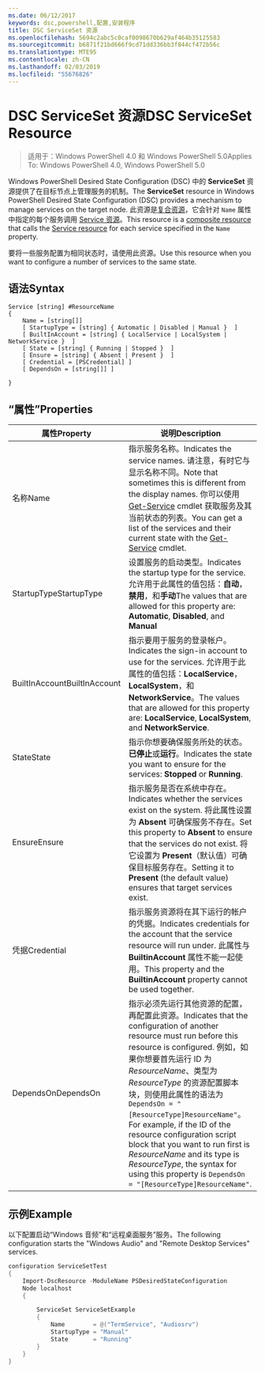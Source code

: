 ```yaml
---
ms.date: 06/12/2017
keywords: dsc,powershell,配置,安装程序
title: DSC ServiceSet 资源
ms.openlocfilehash: 5694c2abc5c0caf0098670b629af464b35125583
ms.sourcegitcommit: b6871f21bd666f9cd71dd336bb3f844cf472b56c
ms.translationtype: MTE95
ms.contentlocale: zh-CN
ms.lasthandoff: 02/03/2019
ms.locfileid: "55676826"
---
```

# <a name="dsc-serviceset-resource"></a><span data-ttu-id="2aae1-103">DSC ServiceSet 资源</span><span class="sxs-lookup"><span data-stu-id="2aae1-103">DSC ServiceSet Resource</span></span>

> <span data-ttu-id="2aae1-104">适用于：Windows PowerShell 4.0 和 Windows PowerShell 5.0</span><span class="sxs-lookup"><span data-stu-id="2aae1-104">Applies To: Windows PowerShell 4.0, Windows PowerShell 5.0</span></span>

<span data-ttu-id="2aae1-105">Windows PowerShell Desired State Configuration (DSC) 中的 **ServiceSet** 资源提供了在目标节点上管理服务的机制。</span><span class="sxs-lookup"><span data-stu-id="2aae1-105">The **ServiceSet** resource in Windows PowerShell Desired State Configuration (DSC) provides a mechanism to manage services on the target node.</span></span> <span data-ttu-id="2aae1-106">此资源是[复合资源](../../../resources/authoringResourceComposite.md)，它会针对 `Name` 属性中指定的每个服务调用 [Service 资源](serviceResource.md)。</span><span class="sxs-lookup"><span data-stu-id="2aae1-106">This resource is a [composite resource](../../../resources/authoringResourceComposite.md) that calls the [Service resource](serviceResource.md) for each service specified in the `Name` property.</span></span>

<span data-ttu-id="2aae1-107">要将一些服务配置为相同状态时，请使用此资源。</span><span class="sxs-lookup"><span data-stu-id="2aae1-107">Use this resource when you want to configure a number of services to the same state.</span></span>

## <a name="syntax"></a><span data-ttu-id="2aae1-108">语法</span><span class="sxs-lookup"><span data-stu-id="2aae1-108">Syntax</span></span>

```
Service [string] #ResourceName
{
    Name = [string[]]
    [ StartupType = [string] { Automatic | Disabled | Manual }  ]
    [ BuiltInAccount = [string] { LocalService | LocalSystem | NetworkService }  ]
    [ State = [string] { Running | Stopped }  ]
    [ Ensure = [string] { Absent | Present }  ]
    [ Credential = [PSCredential] ]
    [ DependsOn = [string[]] ]

}
```

## <a name="properties"></a><span data-ttu-id="2aae1-109">“属性”</span><span class="sxs-lookup"><span data-stu-id="2aae1-109">Properties</span></span>

|  <span data-ttu-id="2aae1-110">属性</span><span class="sxs-lookup"><span data-stu-id="2aae1-110">Property</span></span>  |  <span data-ttu-id="2aae1-111">说明</span><span class="sxs-lookup"><span data-stu-id="2aae1-111">Description</span></span>   |
|---|---|
| <span data-ttu-id="2aae1-112">名称</span><span class="sxs-lookup"><span data-stu-id="2aae1-112">Name</span></span>| <span data-ttu-id="2aae1-113">指示服务名称。</span><span class="sxs-lookup"><span data-stu-id="2aae1-113">Indicates the service names.</span></span> <span data-ttu-id="2aae1-114">请注意，有时它与显示名称不同。</span><span class="sxs-lookup"><span data-stu-id="2aae1-114">Note that sometimes this is different from the display names.</span></span> <span data-ttu-id="2aae1-115">你可以使用 [Get-Service](https://technet.microsoft.com/library/hh849804.aspx) cmdlet 获取服务及其当前状态的列表。</span><span class="sxs-lookup"><span data-stu-id="2aae1-115">You can get a list of the services and their current state with the [Get-Service](https://technet.microsoft.com/library/hh849804.aspx) cmdlet.</span></span>|
| <span data-ttu-id="2aae1-116">StartupType</span><span class="sxs-lookup"><span data-stu-id="2aae1-116">StartupType</span></span>| <span data-ttu-id="2aae1-117">设置服务的启动类型。</span><span class="sxs-lookup"><span data-stu-id="2aae1-117">Indicates the startup type for the service.</span></span> <span data-ttu-id="2aae1-118">允许用于此属性的值包括：**自动**，**禁用**，和**手动**</span><span class="sxs-lookup"><span data-stu-id="2aae1-118">The values that are allowed for this property are: **Automatic**, **Disabled**, and **Manual**</span></span>|
| <span data-ttu-id="2aae1-119">BuiltInAccount</span><span class="sxs-lookup"><span data-stu-id="2aae1-119">BuiltInAccount</span></span>| <span data-ttu-id="2aae1-120">指示要用于服务的登录帐户。</span><span class="sxs-lookup"><span data-stu-id="2aae1-120">Indicates the sign-in account to use for the services.</span></span> <span data-ttu-id="2aae1-121">允许用于此属性的值包括：**LocalService**， **LocalSystem**，和**NetworkService**。</span><span class="sxs-lookup"><span data-stu-id="2aae1-121">The values that are allowed for this property are: **LocalService**, **LocalSystem**, and **NetworkService**.</span></span>|
| <span data-ttu-id="2aae1-122">State</span><span class="sxs-lookup"><span data-stu-id="2aae1-122">State</span></span>| <span data-ttu-id="2aae1-123">指示你想要确保服务所处的状态。**已停止**或**运行**。</span><span class="sxs-lookup"><span data-stu-id="2aae1-123">Indicates the state you want to ensure for the services: **Stopped** or **Running**.</span></span>|
| <span data-ttu-id="2aae1-124">Ensure</span><span class="sxs-lookup"><span data-stu-id="2aae1-124">Ensure</span></span>| <span data-ttu-id="2aae1-125">指示服务是否在系统中存在。</span><span class="sxs-lookup"><span data-stu-id="2aae1-125">Indicates whether the services exist on the system.</span></span> <span data-ttu-id="2aae1-126">将此属性设置为 **Absent** 可确保服务不存在。</span><span class="sxs-lookup"><span data-stu-id="2aae1-126">Set this property to **Absent** to ensure that the services do not exist.</span></span> <span data-ttu-id="2aae1-127">将它设置为 **Present**（默认值）可确保目标服务存在。</span><span class="sxs-lookup"><span data-stu-id="2aae1-127">Setting it to **Present** (the default value) ensures that target services exist.</span></span>|
| <span data-ttu-id="2aae1-128">凭据</span><span class="sxs-lookup"><span data-stu-id="2aae1-128">Credential</span></span>| <span data-ttu-id="2aae1-129">指示服务资源将在其下运行的帐户的凭据。</span><span class="sxs-lookup"><span data-stu-id="2aae1-129">Indicates credentials for the account that the service resource will run under.</span></span> <span data-ttu-id="2aae1-130">此属性与 **BuiltinAccount** 属性不能一起使用。</span><span class="sxs-lookup"><span data-stu-id="2aae1-130">This property and the **BuiltinAccount** property cannot be used together.</span></span>|
| <span data-ttu-id="2aae1-131">DependsOn</span><span class="sxs-lookup"><span data-stu-id="2aae1-131">DependsOn</span></span>| <span data-ttu-id="2aae1-132">指示必须先运行其他资源的配置，再配置此资源。</span><span class="sxs-lookup"><span data-stu-id="2aae1-132">Indicates that the configuration of another resource must run before this resource is configured.</span></span> <span data-ttu-id="2aae1-133">例如，如果你想要首先运行 ID 为 *ResourceName*、类型为 *ResourceType* 的资源配置脚本块，则使用此属性的语法为 `DependsOn = "[ResourceType]ResourceName"`。</span><span class="sxs-lookup"><span data-stu-id="2aae1-133">For example, if the ID of the resource configuration script block that you want to run first is *ResourceName* and its type is *ResourceType*, the syntax for using this property is `DependsOn = "[ResourceType]ResourceName"`.</span></span>|



## <a name="example"></a><span data-ttu-id="2aae1-134">示例</span><span class="sxs-lookup"><span data-stu-id="2aae1-134">Example</span></span>

<span data-ttu-id="2aae1-135">以下配置启动“Windows 音频”和“远程桌面服务”服务。</span><span class="sxs-lookup"><span data-stu-id="2aae1-135">The following configuration starts the "Windows Audio" and "Remote Desktop Services" services.</span></span>

```powershell
configuration ServiceSetTest
{
    Import-DscResource -ModuleName PSDesiredStateConfiguration
    Node localhost
    {

        ServiceSet ServiceSetExample
        {
            Name        = @("TermService", "Audiosrv")
            StartupType = "Manual"
            State       = "Running"
        }
    }
}
```
